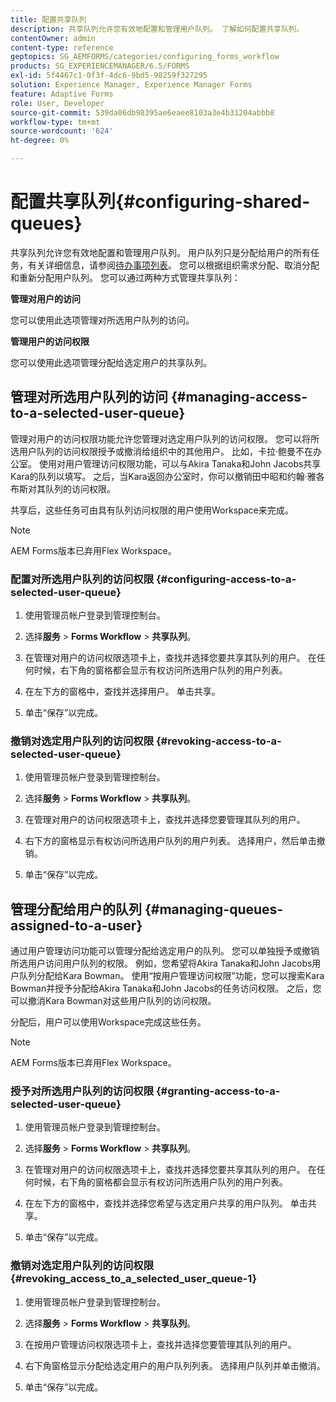 ```yaml
---
title: 配置共享队列
description: 共享队列允许您有效地配置和管理用户队列。 了解如何配置共享队列。
contentOwner: admin
content-type: reference
geptopics: SG_AEMFORMS/categories/configuring_forms_workflow
products: SG_EXPERIENCEMANAGER/6.5/FORMS
exl-id: 5f4467c1-0f3f-4dc6-9bd5-98259f327295
solution: Experience Manager, Experience Manager Forms
feature: Adaptive Forms
role: User, Developer
source-git-commit: 539da06db98395ae6eaee8103a3e4b31204abbb8
workflow-type: tm+mt
source-wordcount: '624'
ht-degree: 0%

---
```


# 配置共享队列{#configuring-shared-queues}

共享队列允许您有效地配置和管理用户队列。 用户队列只是分配给用户的所有任务，有关详细信息，请参阅[待办事项列表](https://help.adobe.com/en_US/livecycle/11.0/WorkspaceHelp/WS92d06802c76abadb-2b6ab502126beb6ba2f-7ffc.2.html)。 您可以根据组织需求分配、取消分配和重新分配用户队列。 您可以通过两种方式管理共享队列：

**管理对用户的访问**

您可以使用此选项管理对所选用户队列的访问。

**管理用户的访问权限**

您可以使用此选项管理分配给选定用户的共享队列。

## 管理对所选用户队列的访问 {#managing-access-to-a-selected-user-queue}

管理对用户的访问权限功能允许您管理对选定用户队列的访问权限。 您可以将所选用户队列的访问权限授予或撤消给组织中的其他用户。 比如，卡拉·鲍曼不在办公室。 使用对用户管理访问权限功能，可以与Akira Tanaka和John Jacobs共享Kara的队列以填写。 之后，当Kara返回办公室时，你可以撤销田中昭和约翰·雅各布斯对其队列的访问权限。

共享后，这些任务可由具有队列访问权限的用户使用Workspace来完成。

>[!NOTE]
>
>AEM Forms版本已弃用Flex Workspace。

### 配置对所选用户队列的访问权限 {#configuring-access-to-a-selected-user-queue}

1. 使用管理员帐户登录到管理控制台。
1. 选择&#x200B;**服务** > **Forms Workflow** > **共享队列**。

1. 在管理对用户的访问权限选项卡上，查找并选择您要共享其队列的用户。 在任何时候，右下角的窗格都会显示有权访问所选用户队列的用户列表。
1. 在左下方的窗格中，查找并选择用户。 单击共享。
1. 单击“保存”以完成。

### 撤销对选定用户队列的访问权限 {#revoking-access-to-a-selected-user-queue}

1. 使用管理员帐户登录到管理控制台。
1. 选择&#x200B;**服务** > **Forms Workflow** > **共享队列**。

1. 在管理对用户的访问权限选项卡上，查找并选择您要管理其队列的用户。
1. 右下方的窗格显示有权访问所选用户队列的用户列表。 选择用户，然后单击撤销。
1. 单击“保存”以完成。

## 管理分配给用户的队列 {#managing-queues-assigned-to-a-user}

通过用户管理访问功能可以管理分配给选定用户的队列。 您可以单独授予或撤销所选用户访问用户队列的权限。 例如，您希望将Akira Tanaka和John Jacobs用户队列分配给Kara Bowman。 使用“按用户管理访问权限”功能，您可以搜索Kara Bowman并授予分配给Akira Tanaka和John Jacobs的任务访问权限。 之后，您可以撤消Kara Bowman对这些用户队列的访问权限。

分配后，用户可以使用Workspace完成这些任务。

>[!NOTE]
>
>AEM Forms版本已弃用Flex Workspace。

### 授予对所选用户队列的访问权限 {#granting-access-to-a-selected-user-queue}

1. 使用管理员帐户登录到管理控制台。
1. 选择&#x200B;**服务** > **Forms Workflow** > **共享队列**。

1. 在管理对用户的访问权限选项卡上，查找并选择您要共享其队列的用户。 在任何时候，右下角的窗格都会显示有权访问所选用户队列的用户列表。
1. 在左下方的窗格中，查找并选择您希望与选定用户共享的用户队列。 单击共享。
1. 单击“保存”以完成。

### 撤销对选定用户队列的访问权限 {#revoking_access_to_a_selected_user_queue-1}

1. 使用管理员帐户登录到管理控制台。
1. 选择&#x200B;**服务** > **Forms Workflow** > **共享队列**。

1. 在按用户管理访问权限选项卡上，查找并选择您要管理其队列的用户。
1. 右下角窗格显示分配给选定用户的用户队列列表。 选择用户队列并单击撤消。
1. 单击“保存”以完成。
